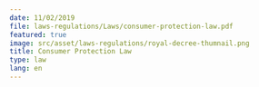 ```yaml
---
date: 11/02/2019
file: laws-regulations/Laws/consumer-protection-law.pdf
featured: true
image: src/asset/laws-regulations/royal-decree-thumnail.png
title: Consumer Protection Law
type: law
lang: en
---
```

